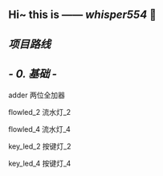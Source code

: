 **Hi~ this is —— *whisper554* 👋**
---
*项目路线*
---
*- 0. 基础 -*
---
adder 两位全加器

flowled_2 流水灯_2

flowled_4 流水灯_4

key_led_2 按键灯_2

key_led_4 按键灯_4
